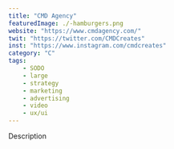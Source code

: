```yaml
---
title: "CMD Agency"
featuredImage: ./-hamburgers.png
website: "https://www.cmdagency.com/"
twit: "https://twitter.com/CMDCreates"
inst: "https://www.instagram.com/cmdcreates"
category: "C"
tags:
    - SODO
    - large
    - strategy
    - marketing
    - advertising
    - video
    - ux/ui
---
```


Description
